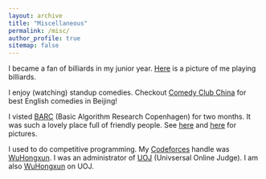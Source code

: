 ```yaml
---
layout: archive
title: "Miscellaneous"
permalink: /misc/
author_profile: true
sitemap: false
---
```


I became a fan of billiards in my junior year. [Here](../img/billiards.jpeg) is a picture of me playing billiards. 

I enjoy (watching) standup comedies. Checkout [Comedy Club China](https://www.facebook.com/comedyclubchina/) for best English comedies in Beijing!

I visted [BARC](https://barc.ku.dk/) (Basic Algorithm Research Copenhagen) for two months. It was such a lovely place full of friendly people. See [here](../img/barc1.jpg) and [here](../img/barc2.jpg) for pictures. 

I used to do competitive programming. My [Codeforces](https://codeforces.com/) handle was [WuHongxun](https://codeforces.com/profile/WuHongxun). I was an administrator of [UOJ](https://uoj.ac/) (Univsersal Online Judge). I am also [WuHongxun](https://uoj.ac/user/profile/WuHongxun) on UOJ. 
